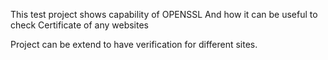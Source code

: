 This test project shows capability of OPENSSL And how it can be useful to check Certificate of any websites

Project can be extend to have verification for different sites.
